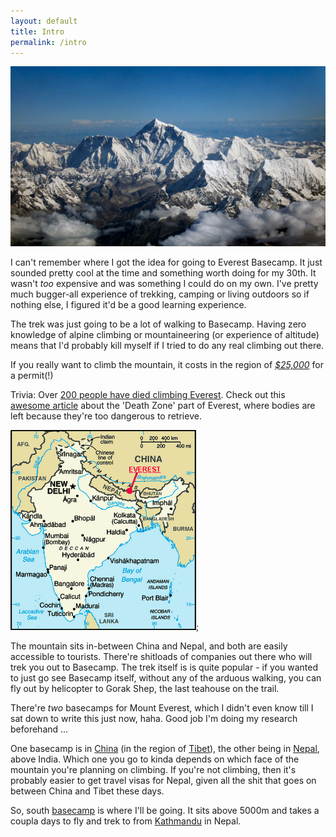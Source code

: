 ```yaml
---
layout: default
title: Intro
permalink: /intro
---
```


![Mount Everest](assets/mounteverestdrukair.jpg)

I can't remember where I got the idea for going to Everest Basecamp. It just sounded pretty cool at the time and something worth doing for my 30th. It wasn't *too* expensive and was something I could do on my own. I've pretty much bugger-all experience of trekking, camping or living outdoors so if nothing else, I figured it'd be a good learning experience.

The trek was just going to be a lot of walking to Basecamp. Having zero knowledge of alpine climbing or mountaineering (or experience of altitude) means that I'd probably kill myself if I tried to do any real climbing out there.

If you really want to climb the mountain, it costs in the region of *[$25,000](http://en.wikipedia.org/wiki/Mount_Everest#2010)* for a permit(!)

Trivia: Over [200 people have died climbing Everest](http://en.wikipedia.org/wiki/List_of_deaths_on_eight-thousanders#Mount_Everest). Check out this [awesome article](http://godheadv.blogspot.com/2010/04/abandoned-on-everest.html) about the 'Death Zone' part of Everest, where bodies are left because they're too dangerous to retrieve.

![Everest Map](assets/everestmap.png);

The mountain sits in-between China and Nepal, and both are easily accessible to tourists. There're shitloads of companies out there who will trek you out to Basecamp. The trek itself is is quite popular - if you wanted to just go see Basecamp itself, without any of the arduous walking, you can fly out by helicopter to Gorak Shep, the last teahouse on the trail.

There're *two* basecamps for Mount Everest, which I didn't even know till I sat down to write this just now, haha. Good job I'm doing my research beforehand ...

One basecamp is in [China](http://en.wikipedia.org/wiki/Everest_Base_Camp#North_base_camp) (in the region of [Tibet](http://en.wikipedia.org/wiki/Tibet_Autonomous_Region)), the other being in [Nepal](http://en.wikipedia.org/wiki/Everest_Base_Camp#South_base_camp_in_Nepal), above India. Which one you go to kinda depends on which face of the mountain you're planning on climbing. If you're not climbing, then it's probably easier to get travel visas for Nepal, given all the shit that goes on between China and Tibet these days.

So, south [basecamp](http://en.wikipedia.org/wiki/Everest_Base_Camp) is where I'll be going. It sits above 5000m and takes a coupla days to fly and trek to from [Kathmandu](http://en.wikipedia.org/wiki/Kathmandu) in Nepal.
